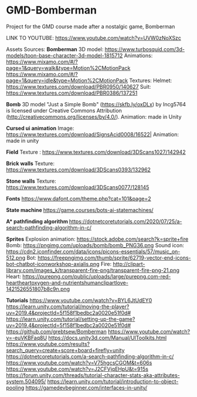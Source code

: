 # GMD-Bomberman
Project for the GMD course made after a nostalgic game, Bomberman


LINK TO YOUTUBE: https://www.youtube.com/watch?v=UVW0zNoXSzc


Assets Sources:
<b>Bomberman</b>
3D model: https://www.turbosquid.com/3d-models/toon-base-character-3d-model-1815712
Animations: https://www.mixamo.com/#/?page=1&query=walk&type=Motion%2CMotionPack
            https://www.mixamo.com/#/?page=1&query=idle&type=Motion%2CMotionPack
Textures: Helmet: https://www.textures.com/download/PBR0950/140627
          Suit: https://www.textures.com/download/PBR0386/137251

<b>Bomb</b>
3D model "Just a Simple Bomb" (https://skfb.ly/oxDLx) by Incg5764 is licensed under Creative Commons Attribution (http://creativecommons.org/licenses/by/4.0/).
Animation: made in Unity

<b>Cursed ui animation</b>
Image: https://www.textures.com/download/SignsAcid0008/16522|
Animation: made in unity

<b>Field</b>
Texture : https://www.textures.com/download/3DScans1027/142942

<b>Brick walls</b>
Texture: https://www.textures.com/download/3DScans0393/132962

<b>Stone walls</b>
Texture: https://www.textures.com/download/3DScans0077/128145

<b>Fonts</b>
https://www.dafont.com/theme.php?cat=101&page=2

<b> State machine </b>
https://game.courses/bots-ai-statemachines/

<b>A* pathfinding algorithm </b>
https://dotnetcoretutorials.com/2020/07/25/a-search-pathfinding-algorithm-in-c/

<b>Sprites</b>
Explosion animation: https://stock.adobe.com/search?k=sprite+fire
Bomb: https://pngimg.com/uploads/bomb/bomb_PNG36.png
Sound icon: https://cdn2.iconfinder.com/data/icons/picons-essentials/57/music_on-512.png
Bot: https://freepngimg.com/thumb/sprite/62719-vector-end-icons-bot-chatbot-iconworkshop-axialis.png
Fire: http://clipart-library.com/images_k/transparent-fire-png/transparent-fire-png-21.png
Heart: https://purepng.com/public/uploads/large/purepng.com-red-heartheartoxygen-and-nutrientshumanclipartlove-1421526551807b8c9n.png
  
<b>Tutorials</b>
https://www.youtube.com/watch?v=BYL6JtUdEY0
https://learn.unity.com/tutorial/moving-the-player?uv=2019.4&projectId=5f158f1bedbc2a0020e51f0d#
https://learn.unity.com/tutorial/setting-up-the-game?uv=2019.4&projectId=5f158f1bedbc2a0020e51f0d#
https://github.com/grebtsew/Bomberman
https://www.youtube.com/watch?v=-euVKBFaq8U
https://docs.unity3d.com/Manual/UIToolkits.html
https://www.youtube.com/results?search_query=create+score+board+firefly+unity
https://dotnetcoretutorials.com/a-search-pathfinding-algorithm-in-c/
https://www.youtube.com/watch?v=V75hgcsCGOM&t=606s
https://www.youtube.com/watch?v=J2CFVjqEHpU&t=915s
https://forum.unity.com/threads/tutorial-character-stats-aka-attributes-system.504095/
https://learn.unity.com/tutorial/introduction-to-object-pooling
https://gamedevbeginner.com/interfaces-in-unity/

